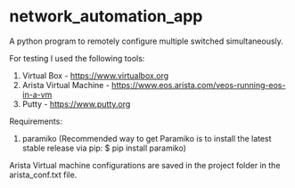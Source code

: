 # network_automation_app
A python program to remotely configure multiple switched simultaneously.

For testing I used the following tools:

1. Virtual Box - https://www.virtualbox.org
2. Arista Virtual Machine - https://www.eos.arista.com/veos-running-eos-in-a-vm
3. Putty - https://www.putty.org

Requirements:

1. paramiko (Recommended way to get Paramiko is to install the latest stable release via pip: $ pip install paramiko)

Arista Virtual machine configurations are saved in the project folder in the arista_conf.txt file.
